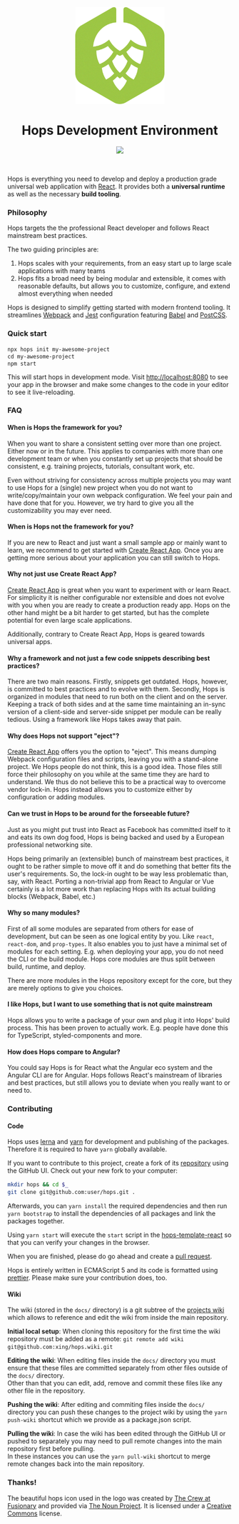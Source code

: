 <p align="center">
  <img
    width="200"
    height="217"
    src="https://github.com/xing/hops/blob/master/logo.png?raw=true"
  />
</p>

<h1 align="center">Hops Development Environment</h1>

<p align="center">
  <a href="https://travis-ci.org/xing/hops">
    <img src="https://img.shields.io/travis/xing/hops.svg">
  </a>
</p>
<p>&nbsp;</p>

Hops is everything you need to develop and deploy a production grade universal web application with [React](https://facebook.github.io/react/). It provides both a **universal runtime** as well as the necessary **build tooling**.

### Philosophy

Hops targets the the professional React developer and follows React mainstream best practices.

The two guiding principles are:

1. Hops scales with your requirements, from an easy start up to large scale applications with many teams
1. Hops fits a broad need by being modular and extensible, it comes with reasonable defaults, but allows you to customize, configure, and extend almost everything when needed

Hops is designed to simplify getting started with modern frontend tooling. It streamlines [Webpack](https://webpack.js.org) and [Jest](https://facebook.github.io/jest/) configuration featuring [Babel](https://babeljs.io) and [PostCSS](http://postcss.org).

### Quick start

```shell
npx hops init my-awesome-project
cd my-awesome-project
npm start
```

This will start hops in development mode. Visit [http://localhost:8080](http://localhost:8080) to see your app in the browser and make some changes to the code in your editor to see it live-reloading.

### FAQ

#### When is Hops the framework for you?

When you want to share a consistent setting over more than one project. Either now or in the future. This applies to companies with more than one development team or when you constantly set up projects that should be consistent, e.g. training projects, tutorials, consultant work, etc.

Even without striving for consistency across multiple projects you may want to use Hops for a (single) new project when you do not want to write/copy/maintain your own webpack configuration. We feel your pain and have done that for you. However, we try hard to give you all the customizability you may ever need.

#### When is Hops **not** the framework for you?

If you are new to React and just want a small sample app or mainly want to learn, we recommend to get started with [Create React App](https://github.com/facebook/create-react-app). Once you are getting more serious about your application you can still switch to Hops.

#### Why not just use Create React App?

[Create React App](https://github.com/facebook/create-react-app) is great when you want to experiment with or learn React. For simplicity it is neither configurable nor extensible and does not evolve with you when you are ready to create a production ready app. Hops on the other hand might be a bit harder to get started, but has the complete potential for even large scale applications.

Additionally, contrary to Create React App, Hops is geared towards universal apps.

#### Why a framework and not just a few code snippets describing best practices?

There are two main reasons. Firstly, snippets get outdated. Hops, however, is committed to best practices and to evolve with them. Secondly, Hops is organized in modules that need to run both on the client and on the server. Keeping a track of both sides and at the same time maintaining an in-sync version of a client-side and server-side snippet per module can be really tedious. Using a framework like Hops takes away that pain.

#### Why does Hops not support "eject"?

[Create React App](https://github.com/facebook/create-react-app) offers you the option to "eject". This means dumping Webpack configuration files and scripts, leaving you with a stand-alone project. We Hops people do not think, this is a good idea. Those files still force their philosophy on you while at the same time they are hard to understand. We thus do not believe this to be a practical way to overcome vendor lock-in. Hops instead allows you to customize either by configuration or adding modules.

#### Can we trust in Hops to be around for the forseeable future?

Just as you might put trust into React as Facebook has committed itself to it and eats its own dog food, Hops is being backed and used by a European professional networking site.

Hops being primarily an (extensible) bunch of mainstream best practices, it ought to be rather simple to move off it and do something that better fits the user's requirements. So, the lock-in ought to be way less problematic than, say, with React. Porting a non-trivial app from React to Angular or Vue certainly is a lot more work than replacing Hops with its actual building blocks (Webpack, Babel, etc.)

#### Why so many modules?

First of all some modules are separated from others for ease of development, but can be seen as one logical entity by you. Like `react`, `react-dom`, and `prop-types`. It also enables you to just have a minimal set of modules for each setting. E.g. when deploying your app, you do not need the CLI or the build module. Hops core modules are thus split between build, runtime, and deploy.

There are more modules in the Hops repository except for the core, but they are merely options to give you choices.

#### I like Hops, but I want to use something that is not quite mainstream

Hops allows you to write a package of your own and plug it into Hops' build process. This has been proven to actually work. E.g. people have done this for TypeScript, styled-components and more.

#### How does Hops compare to Angular?

You could say Hops is for React what the Angular eco system and the Angular CLI are for Angular. Hops follows React's mainstream of libraries and best practices, but still allows you to deviate when you really want to or need to.

### Contributing

#### Code

Hops uses [lerna](https://github.com/lerna/lerna) and [yarn](https://yarnpkg.com/en/) for development and publishing of the packages. Therefore it is required to have `yarn` globally available.

If you want to contribute to this project, create a fork of its [repository](https://github.com/xing/hops/fork) using the GitHub UI. Check out your new fork to your computer:

```bash
mkdir hops && cd $_
git clone git@github.com:user/hops.git .
```

Afterwards, you can `yarn install` the required dependencies and then run `yarn bootstrap` to install the dependencies of all packages and link the packages together.

Using `yarn start` will execute the `start` script in the [hops-template-react](https://github.com/xing/hops/tree/master/packages/template-react) so that you can verify your changes in the browser.

When you are finished, please do go ahead and create a [pull request](https://help.github.com/articles/creating-a-pull-request/).

Hops is entirely written in ECMAScript 5 and its code is formatted using [prettier](https://prettier.io). Please make sure your contribution does, too.

#### Wiki

The wiki (stored in the `docs/` directory) is a git subtree of the [projects wiki](https://github.com/xing/hops/wiki) which allows to reference and edit the wiki from inside the main repository.

**Initial local setup**: When cloning this repository for the first time the wiki repository must be added as a remote: `git remote add wiki git@github.com:xing/hops.wiki.git`

**Editing the wiki**: When editing files inside the `docs/` directory you must ensure that these files are committed separately from other files outside of the `docs/` directory.  
Other than that you can edit, add, remove and commit these files like any other file in the repository.

**Pushing the wiki**: After editing and commiting files inside the `docs/` directory you can push these changes to the project wiki by using the `yarn push-wiki` shortcut which we provide as a package.json script.

**Pulling the wiki**: In case the wiki has been edited through the GitHub UI or pushed to separately you may need to pull remote changes into the main repository first before pulling.  
In these instances you can use the `yarn pull-wiki` shortcut to merge remote changes back into the main repository.

### Thanks!

The beautiful hops icon used in the logo was created by [The Crew at Fusionary](https://thenounproject.com/fusionary/) and provided via [The Noun Project](https://thenounproject.com/term/hops/9254/). It is licensed under a [Creative Commons](http://creativecommons.org/licenses/by/3.0/us/) license.
